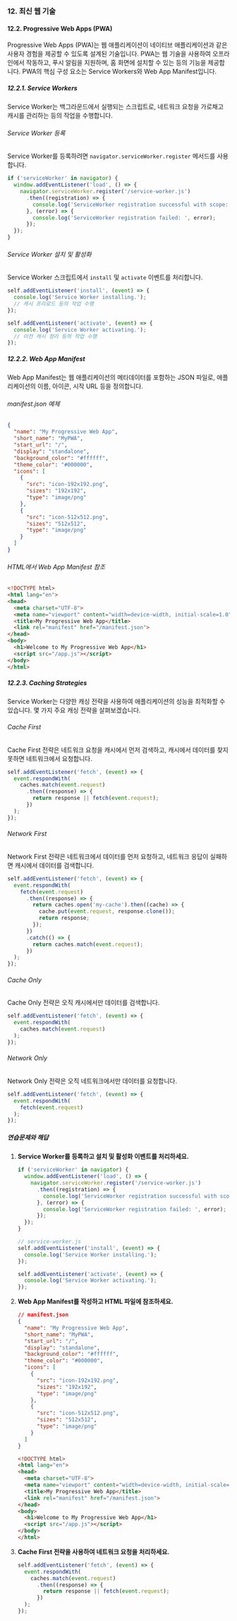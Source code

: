 ### 12. 최신 웹 기술

#### 12.2. Progressive Web Apps (PWA)

Progressive Web Apps (PWA)는 웹 애플리케이션이 네이티브 애플리케이션과 같은 사용자 경험을 제공할 수 있도록 설계된 기술입니다. PWA는 웹 기술을 사용하여 오프라인에서 작동하고, 푸시 알림을 지원하며, 홈 화면에 설치할 수 있는 등의 기능을 제공합니다. PWA의 핵심 구성 요소는 Service Workers와 Web App Manifest입니다.

##### 12.2.1. Service Workers

Service Worker는 백그라운드에서 실행되는 스크립트로, 네트워크 요청을 가로채고 캐시를 관리하는 등의 작업을 수행합니다.

###### Service Worker 등록

Service Worker를 등록하려면 `navigator.serviceWorker.register` 메서드를 사용합니다.

```javascript
if ('serviceWorker' in navigator) {
  window.addEventListener('load', () => {
    navigator.serviceWorker.register('/service-worker.js')
      .then((registration) => {
        console.log('ServiceWorker registration successful with scope: ', registration.scope);
      }, (error) => {
        console.log('ServiceWorker registration failed: ', error);
      });
  });
}
```

###### Service Worker 설치 및 활성화

Service Worker 스크립트에서 `install` 및 `activate` 이벤트를 처리합니다.

```javascript
self.addEventListener('install', (event) => {
  console.log('Service Worker installing.');
  // 캐시 프리로드 등의 작업 수행
});

self.addEventListener('activate', (event) => {
  console.log('Service Worker activating.');
  // 이전 캐시 정리 등의 작업 수행
});
```

##### 12.2.2. Web App Manifest

Web App Manifest는 웹 애플리케이션의 메타데이터를 포함하는 JSON 파일로, 애플리케이션의 이름, 아이콘, 시작 URL 등을 정의합니다.

###### manifest.json 예제

```json
{
  "name": "My Progressive Web App",
  "short_name": "MyPWA",
  "start_url": "/",
  "display": "standalone",
  "background_color": "#ffffff",
  "theme_color": "#000000",
  "icons": [
    {
      "src": "icon-192x192.png",
      "sizes": "192x192",
      "type": "image/png"
    },
    {
      "src": "icon-512x512.png",
      "sizes": "512x512",
      "type": "image/png"
    }
  ]
}
```

###### HTML에서 Web App Manifest 참조

```html
<!DOCTYPE html>
<html lang="en">
<head>
  <meta charset="UTF-8">
  <meta name="viewport" content="width=device-width, initial-scale=1.0">
  <title>My Progressive Web App</title>
  <link rel="manifest" href="/manifest.json">
</head>
<body>
  <h1>Welcome to My Progressive Web App</h1>
  <script src="/app.js"></script>
</body>
</html>
```

##### 12.2.3. Caching Strategies

Service Worker는 다양한 캐싱 전략을 사용하여 애플리케이션의 성능을 최적화할 수 있습니다. 몇 가지 주요 캐싱 전략을 살펴보겠습니다.

###### Cache First

Cache First 전략은 네트워크 요청을 캐시에서 먼저 검색하고, 캐시에서 데이터를 찾지 못하면 네트워크에서 요청합니다.

```javascript
self.addEventListener('fetch', (event) => {
  event.respondWith(
    caches.match(event.request)
      .then((response) => {
        return response || fetch(event.request);
      })
  );
});
```

###### Network First

Network First 전략은 네트워크에서 데이터를 먼저 요청하고, 네트워크 응답이 실패하면 캐시에서 데이터를 검색합니다.

```javascript
self.addEventListener('fetch', (event) => {
  event.respondWith(
    fetch(event.request)
      .then((response) => {
        return caches.open('my-cache').then((cache) => {
          cache.put(event.request, response.clone());
          return response;
        });
      })
      .catch(() => {
        return caches.match(event.request);
      })
  );
});
```

###### Cache Only

Cache Only 전략은 오직 캐시에서만 데이터를 검색합니다.

```javascript
self.addEventListener('fetch', (event) => {
  event.respondWith(
    caches.match(event.request)
  );
});
```

###### Network Only

Network Only 전략은 오직 네트워크에서만 데이터를 요청합니다.

```javascript
self.addEventListener('fetch', (event) => {
  event.respondWith(
    fetch(event.request)
  );
});
```

##### 연습문제와 해답

1. **Service Worker를 등록하고 설치 및 활성화 이벤트를 처리하세요.**

   ```javascript
   if ('serviceWorker' in navigator) {
     window.addEventListener('load', () => {
       navigator.serviceWorker.register('/service-worker.js')
         .then((registration) => {
           console.log('ServiceWorker registration successful with scope: ', registration.scope);
         }, (error) => {
           console.log('ServiceWorker registration failed: ', error);
         });
     });
   }

   // service-worker.js
   self.addEventListener('install', (event) => {
     console.log('Service Worker installing.');
   });

   self.addEventListener('activate', (event) => {
     console.log('Service Worker activating.');
   });
   ```

2. **Web App Manifest를 작성하고 HTML 파일에 참조하세요.**

   ```json
   // manifest.json
   {
     "name": "My Progressive Web App",
     "short_name": "MyPWA",
     "start_url": "/",
     "display": "standalone",
     "background_color": "#ffffff",
     "theme_color": "#000000",
     "icons": [
       {
         "src": "icon-192x192.png",
         "sizes": "192x192",
         "type": "image/png"
       },
       {
         "src": "icon-512x512.png",
         "sizes": "512x512",
         "type": "image/png"
       }
     ]
   }
   ```

   ```html
   <!DOCTYPE html>
   <html lang="en">
   <head>
     <meta charset="UTF-8">
     <meta name="viewport" content="width=device-width, initial-scale=1.0">
     <title>My Progressive Web App</title>
     <link rel="manifest" href="/manifest.json">
   </head>
   <body>
     <h1>Welcome to My Progressive Web App</h1>
     <script src="/app.js"></script>
   </body>
   </html>
   ```

3. **Cache First 전략을 사용하여 네트워크 요청을 처리하세요.**

   ```javascript
   self.addEventListener('fetch', (event) => {
     event.respondWith(
       caches.match(event.request)
         .then((response) => {
           return response || fetch(event.request);
         })
     );
   });
   ```
